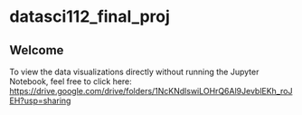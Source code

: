 # datasci112_final_proj

## Welcome

To view the data visualizations directly without running the Jupyter Notebook, feel free to click here: https://drive.google.com/drive/folders/1NcKNdlswiLOHrQ6Al9JevblEKh_roJEH?usp=sharing

